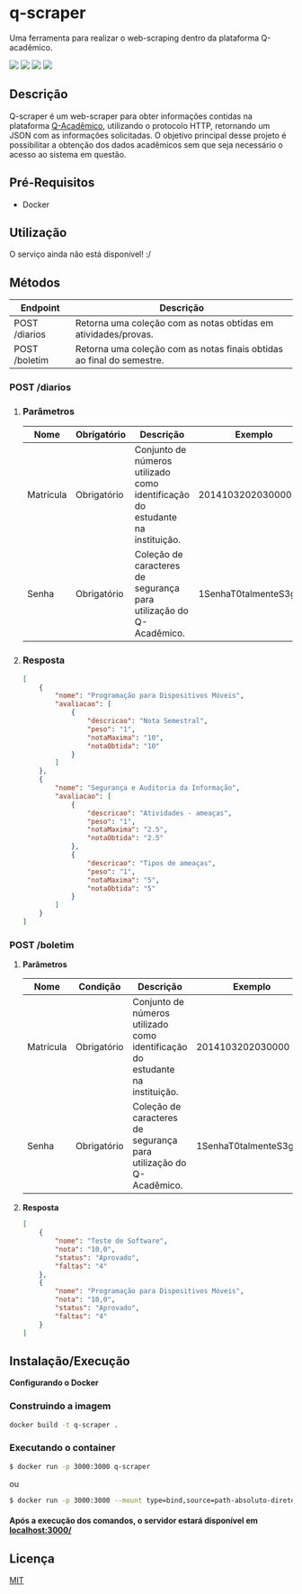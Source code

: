 # q-scraper
Uma ferramenta para realizar o web-scraping dentro da plataforma Q-acadêmico.

![](https://img.shields.io/github/issues/AlexandreL0pes/q-scraper)
![](https://img.shields.io/github/forks/AlexandreL0pes/q-scraper)
![](https://img.shields.io/github/stars/AlexandreL0pes/q-scraper)
![](https://img.shields.io/github/license/AlexandreL0pes/q-scraper)

## Descrição 
Q-scraper é um web-scraper para obter informações contidas na plataforma [Q-Acadêmico](https://academico.ifgoiano.edu.br/), utilizando o protocolo HTTP, retornando um JSON com as informações solicitadas. O objetivo principal desse projeto é possibilitar a obtenção dos dados acadêmicos sem que seja necessário o acesso ao sistema em questão. 
 
## Pré-Requisitos
- Docker 

## Utilização
O serviço ainda não está disponível! :/

## Métodos 

Endpoint       | Descrição
-------------- | -----------------------------
POST /diarios  | Retorna uma coleção com as notas obtidas em atividades/provas. 
POST /boletim  | Retorna uma coleção com as notas finais obtidas ao final do semestre.

 ### __POST /diarios__
  1. ### Parâmetros
        Nome | Obrigatório | Descrição | Exemplo 
        ----- | ------------ |--------- | -------------
        Matrícula | Obrigatório | Conjunto de números utilizado como identificação do estudante na instituição. | 2014103202030000
        Senha | Obrigatório | Coleção de caracteres de segurança para utilização do Q-Acadêmico. | 1SenhaT0talmenteS3gura

  2. ### Resposta
        ~~~json 
        [
            {
                "nome": "Programação para Dispositivos Móveis",
                "avaliacao": [
                    {
                        "descricao": "Nota Semestral",
                        "peso": "1",
                        "notaMaxima": "10",
                        "notaObtida": "10"
                    }
                ]
            },
            {
                "nome": "Segurança e Auditoria da Informação",
                "avaliacao": [
                    {
                        "descricao": "Atividades - ameaças",
                        "peso": "1",
                        "notaMaxima": "2.5",
                        "notaObtida": "2.5"
                    },
                    {
                        "descricao": "Tipos de ameaças",
                        "peso": "1",
                        "notaMaxima": "5",
                        "notaObtida": "5"
                    }
                ]
            }
        ]
        ~~~

  ### __POST /boletim__

   1.  **Parâmetros**

        Nome      | Condição     | Descrição | Exemplo 
        --------- | ------------ |---------- | ------
        Matrícula | Obrigatório  | Conjunto de números utilizado como identificação do estudante na instituição. | 2014103202030000
        Senha     | Obrigatório  | Coleção de caracteres de segurança para utilização do Q-Acadêmico. | 1SenhaT0talmenteS3gura


  2. **Resposta**
        ~~~json 
        [
            {
                "nome": "Teste de Software",
                "nota": "10,0",
                "status": "Aprovado",
                "faltas": "4"
            },
            {
                "nome": "Programação para Dispositivos Móveis",
                "nota": "10,0",
                "status": "Aprovado",
                "faltas": "4"
            }
        ]
        ~~~

## Instalação/Execução

**Configurando o Docker**

### Construindo a imagem
```bash
docker build -t q-scraper .
```
### Executando o container
```bash
$ docker run -p 3000:3000 q-scraper
```
ou 

```bash
$ docker run -p 3000:3000 --mount type=bind,source=path-absoluto-diretorio/q-scraper,target=/app/src q-scraper
```
#### Após a execução dos comandos, o servidor estará disponível em [localhost:3000/](http://localhost:3000/)

## Licença

[MIT](https://opensource.org/licenses/MIT)


